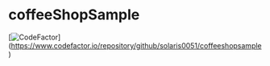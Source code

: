 # coffeeShopSample
[![CodeFactor](https://www.codefactor.io/repository/github/solaris0051/coffeeshopsample/badge)]
(https://www.codefactor.io/repository/github/solaris0051/coffeeshopsample)
